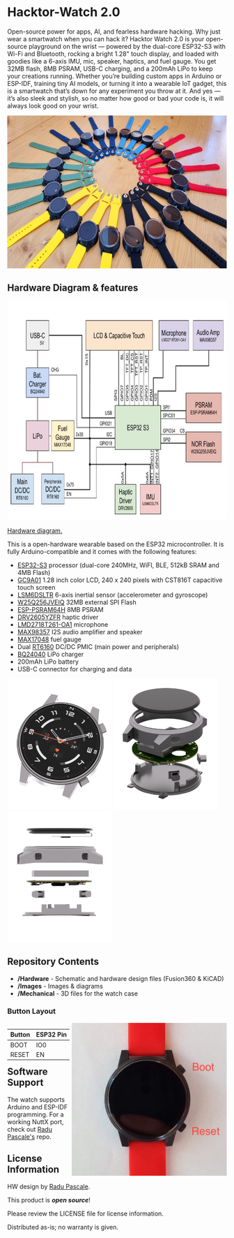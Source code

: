 # Hacktor-Watch 2.0

Open-source power for apps, AI, and fearless hardware hacking.
Why just wear a smartwatch when you can hack it? Hacktor Watch 2.0 is your open-source playground on the wrist — powered by the dual-core ESP32-S3 with Wi-Fi and Bluetooth, rocking a bright 1.28" touch display, and loaded with goodies like a 6-axis IMU, mic, speaker, haptics, and fuel gauge. You get 32MB flash, 8MB PSRAM, USB-C charging, and a 200mAh LiPo to keep your creations running. Whether you’re building custom apps in Arduino or ESP-IDF, training tiny AI models, or turning it into a wearable IoT gadget, this is a smartwatch that’s down for any experiment you throw at it. And yes — it’s also sleek and stylish, so no matter how good or bad your code is, it will always look good on your wrist.

<div style='float:center'>
  <img src="https://github.com/dantudose/hacktor-watch/blob/main/Images/20250808_133324.jpg" height="350"/> 
  </div>

## Hardware Diagram &amp; features

<img src="https://github.com/dantudose/Hacktor-Watch/blob/main/Images/Hacktor Watch 2.0.jpg" height="500"/>

<a href="https://docs.google.com/drawings/d/1u0_o-W6L3w2xveMWQQGLrzZhusZ90oDN8ES3exkrWA4/edit?usp=sharing">Hardware diagram.</a>

This is a open-hardware wearable based on the ESP32 microcontroller. It is fully Arduino-compatible and it comes with the following features:
* <a href="https://www.espressif.com/sites/default/files/documentation/esp32-s3_datasheet_en.pdf">ESP32-S3</a> processor (dual-core 240MHz, WiFI, BLE, 512kB SRAM and 4MB Flash)
* <a href="https://www.aliexpress.com/item/1005007293053050.html">GC9A01</a> 1.28 inch color LCD, 240 x 240 pixels with CST816T capacitive touch screen
* <a href="https://www.st.com/en/mems-and-sensors/lsm6dsl.html">LSM6DSLTR</a> 6-axis inertial sensor (accelerometer and gyroscope)
* <a href="https://www.winbond.com/hq/product/code-storage-flash-memory/serial-nor-flash/?__locale=en&partNo=W25Q256JV">W25Q256JVEIQ</a> 32MB external SPI Flash
* <a href="https://cdn-shop.adafruit.com/product-files/4677/4677_esp-psram64_esp-psram64h_datasheet_en.pdf">ESP-PSRAM64H</a> 8MB PSRAM
* <a href="https://www.ti.com/product/DRV2605/part-details/DRV2605YZFR">DRV2605YZFR</a> haptic driver
* <a href="https://jlcpcb.com/api/file/downloadByFileSystemAccessId/8586212537977618432">LMD2718T261-OA1</a> microphone
* <a href="https://www.analog.com/media/en/technical-documentation/data-sheets/max98357a-max98357b.pdf">MAX98357</a> I2S audio amplifier and speaker
* <a href="https://www.analog.com/media/en/technical-documentation/data-sheets/max17048-max17049.pdf">MAX17048</a> fuel gauge
* Dual <a href="https://www.richtek.com/m/Products/Switching%20Regulators/Buck-Boost%20Converter/RT6160A?sc_lang=en">RT6160</a> DC/DC PMIC (main power and peripherals)
* <a href="https://www.ti.com/lit/ds/symlink/bq24040.pdf?ts=1754753213993">BQ24040</a> LiPo charger
* 200mAh LiPo battery
* USB-C connector for charging and data

<div id="cover">
  <img src="https://github.com/dantudose/Hacktor-Watch/blob/main/Images/perspective2.png" height="300"/> 
  <img src="https://github.com/dantudose/Hacktor-Watch/blob/main/Images/exploded_view.png" height="300"/>
  <img src="https://github.com/dantudose/Hacktor-Watch/blob/main/Images/side_assy.png" height="300"/> 
</div>

## Repository Contents

* **/Hardware** - Schematic and hardware design files (Fusion360 & KiCAD)
* **/Images** - Images & diagrams
* **/Mechanical** - 3D files for the watch case

### Button Layout

 <div style='float:left'>
<table>
<thead>
  <tr>
    <th>Button</th>
    <th>ESP32 Pin</th>
  </tr></thead>
  <tbody>
  <tr>
    <td>BOOT</td>
    <td>IO0</td>
  </tr>
  <tr>
    <td>RESET</td>
    <td>EN</td>
  </tr>
  </tbody>
</table>
 </div>
<div style='float:right'>
  <img src="https://github.com/dantudose/hacktor-watch/blob/main/Images/hacktor_buttons.jpg" height="350"/> 
  </div>

## Software Support
The watch supports Arduino and ESP-IDF programming. For a working NuttX port, check out <a href="https://github.com/radupascale/hectorwatch-nuttx">Radu Pascale's</a> repo. 

## License Information

HW design by <a href="https://github.com/radupascale">Radu Pascale</a>.

This product is _**open source**_! 

Please review the LICENSE file for license information. 

Distributed as-is; no warranty is given.
